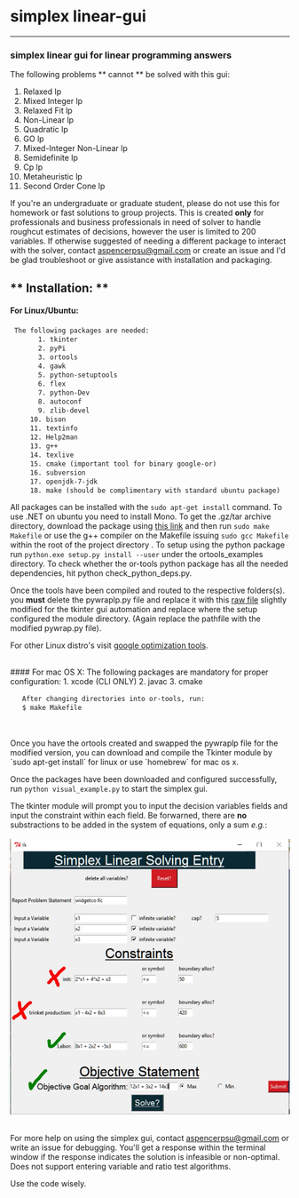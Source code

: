 
 # simplex linear-gui
----------
### simplex linear gui for linear programming answers

The following problems ** cannot ** be solved with this gui:

 1. Relaxed lp
 2. Mixed Integer lp
 3. Relaxed Fit lp
 4. Non-Linear lp
 5. Quadratic lp
 6. GO lp
 7. Mixed-Integer Non-Linear lp
 8. Semidefinite lp
 9. Cp lp
 10. Metaheuristic lp
 11. Second Order Cone lp

If you're an undergraduate or graduate student, please do not use this for homework or fast solutions to group projects. This is created **only** for professionals and business professionals in need of solver to handle roughcut estimates of decisions, however the user is limited to 200 variables. If otherwise suggested of needing a different package to interact with the solver, contact aspencerpsu@gmail.com or create an issue and I'd be glad troubleshoot or give assistance with installation and packaging.

## ** Installation: **
#### <tb><tb>  For Linux/Ubuntu:

     The following packages are needed:
           1. tkinter
           2. pyPi
           3. ortools
           4. gawk 
           5. python-setuptools
           6. flex
           7. python-Dev
           8. autoconf
           9. zlib-devel
         10. bison
         11. textinfo
         12. Help2man
         13. g++
         14. texlive
         15. cmake (important tool for binary google-or)
         16. subversion
         17. openjdk-7-jdk
         18. make (should be complimentary with standard ubuntu package)

All packages can be installed with the `sudo apt-get install` command. To use .NET on ubuntu you need to install Mono. To get the .gz/tar archive directory, download the package using [this link][1] and then run `sudo make Makefile` or use the g++ compiler on the Makefile issuing `sudo gcc Makefile` within the root of the project directory . To setup using the python package run `python.exe setup.py install --user` under the ortools_examples directory. To check whether the or-tools python package has all the needed dependencies, hit python check_python_deps.py.

Once the tools have been compiled and routed to the respective folders(s). you **must** delete the pywraplp.py file and replace it with this [raw file][2] slightly modified for the tkinter gui automation and replace where the setup configured the module directory. (Again replace the pathfile with the modified pywrap.py file). 

For other Linux distro's visit [google optimization tools][3].


<br>
 #### <tb> For mac OS X:  
      The following packages are mandatory for proper configuration:
          1. xcode (CLI ONLY)
          2. javac
          3. cmake

       After changing directories into or-tools, run:
       $ make Makefile

<br>
<br>
Once you have the ortools created and swapped the pywraplp file for the modified version, you can download and compile the Tkinter module by `sudo apt-get install` for linux or use `homebrew` for mac os x.

Once the packages have been downloaded and configured successfully, run `python visual_example.py` to start the simplex gui.

The tkinter module will prompt you to input the decision variables fields and input the constraint within each field. Be forwarned, there are **no** substractions to be added in the system of equations, only a sum *e.g.*:
<br>
<br>
![simplex example][4]
<br>
<br>

For more help on using the simplex gui, contact aspencerpsu@gmail.com or write an issue for debugging. You'll get a response within the terminal window if the response indicates the solution is infeasible or non-optimal. Does not support entering variable and ratio test algorithms.

Use the code wisely.

    


  [1]: https://github.com/google/or-tools/releases/download/v5.0/or-tools_Ubuntu-16.04-64bit_v5.0.3919.tar.gz
  [2]: https://raw.githubusercontent.com/aspencerpsu/Tkinter/master/pywraplp.py
  [3]: https://developers.google.com/optimization/installing#installing-from-source-on-windows
  [4]: https://raw.githubusercontent.com/aspencerpsu/Tkinter/master/simplex_gui.JPG
